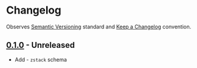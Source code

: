 # Changelog

Observes [Semantic Versioning](https://semver.org/spec/v2.0.0.html) standard and
[Keep a Changelog](https://keepachangelog.com/en/1.0.0/) convention.

## [0.1.0] - Unreleased

+ Add - `zstack` schema

[0.1.0]: https://github.com/datajoint/element-zstack/releases/tag/0.1.0
